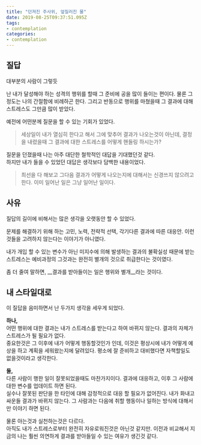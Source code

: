 ```yaml
---
title: "던져진 주사위, 엎질러진 물"
date: 2019-08-25T09:37:51.095Z
tags:
- contemplation
categories:
- contemplation
---
```


## 질답

대부분의 사람이 그렇듯

난 내가 달성해야 하는 성격의 행위를 할때 그 준비에 공을 많이 들이는 편이다.
물론 그 정도는 나의 간절함에 비례하곤 한다.
그리고 반동으로 행위를 마쳤을때 그 결과에 대해 스트레스도 그만큼 많이 받았다.

예전에 어떤분께 질문을 할 수 있는 기회가 있었다.

> 세상일이 내가 열심히 한다고 해서 그에 맞추어 결과가 나오는것이 아닌데, 결정을 내렸을때 그 결과에 대한 스트레스를 어떻게 핸들링 하시는가?

질문을 던졌을때 나는 아주 대단한 철학적인 대답을 기대했던것 같다.  
하지만 내가 들을 수 있었던 대답은 생각보다 담백한 내용이었다.

> 최선을 다 해보고 그다음 결과가 어떻게 나오는지에 대해서는 신경쓰지 않으려고 한다. 이미 일어난 일은 그냥 일어난 일이다.

## 사유

질답의 길이에 비해서는 많은 생각을 오랫동안 할 수 있었다.

문제를 해결하기 위해 하는 고민, 노력, 전략적 선택, 각기다른 결과에 따른 대응안. 이런것들을 고려하지 않는다는 이야기가 아니였다.

내가 개입 할 수 있는 변수가 아닌 미지수에 의해 발생하는 결과의 불확실성 때문에 받는 스트레스는 예비과정의 그것과는 완전히 별개의 것으로 취급한다는 것이였다.

좀 더 줄여 말하면, __결과를 받아들이는 일은 행위와 별개__라는 것이다.

## 내 스타일대로

이 질답을 음미하면서 난 두가지 생각을 세우게 되었다.

__하나,__  
어떤 행위에 대한 결과는 내가 스트레스를 받는다고 하여 바뀌지 않는다. 결과의 자체가 스트레스가 될 필요가 없다.  
중요한것은 그 이후에 내가 어떻게 행동할것인가 인데, 이것은 평상시에 내가 어떻게 예상을 하고 계획을 세워왔는지에 달려있다. 평소에 잘 준비하고 대비했다면 자책할일도 없을것이라고 생각한다.

__둘,__  
다른 사람이 행한 일이 잘못되었을때도 마찬가지이다.
결과에 대응하고, 이후 그 사람에 대한 변수를 업데이트 하면 된다.  
실수나 잘못된 판단을 한 타인에 대해 감정적으로 대응 할 필요가 없어진다. 내가 화내고 싸운들 결과가 바뀌지 않는다. 그 사람과는 다음에 취할 행동이나 일하는 방식에 대해서만 이야기 하면 된다.

물론 아는것과 실천하는것은 다르다.  
아직도 내가 스트레스로부터 완전히 자유로워진것은 아닌것 같지만. 이전과 비교해서 지금의 나는 훨씬 의연하게 결과를 받아들일 수 있는 여유가 생긴것 같다.
